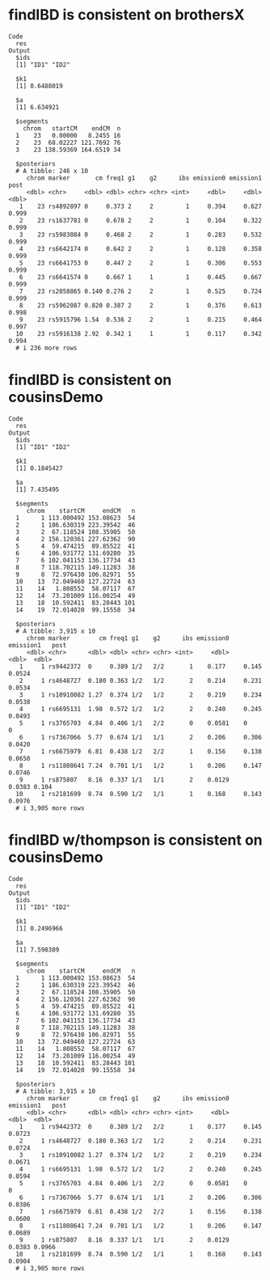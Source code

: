 # findIBD is consistent on brothersX

    Code
      res
    Output
      $ids
      [1] "ID1" "ID2"
      
      $k1
      [1] 0.6488019
      
      $a
      [1] 6.634921
      
      $segments
        chrom   startCM    endCM  n
      1    23   0.00000   8.2455 16
      2    23  68.02227 121.7692 76
      3    23 138.59369 164.6519 34
      
      $posteriors
      # A tibble: 246 x 10
         chrom marker       cm freq1 g1    g2      ibs emission0 emission1  post
         <dbl> <chr>     <dbl> <dbl> <chr> <chr> <int>     <dbl>     <dbl> <dbl>
       1    23 rs4892897 0     0.373 2     2         1     0.394     0.627 0.999
       2    23 rs1637781 0     0.678 2     2         1     0.104     0.322 0.999
       3    23 rs5983084 0     0.468 2     2         1     0.283     0.532 0.999
       4    23 rs6642174 0     0.642 2     2         1     0.128     0.358 0.999
       5    23 rs6641753 0     0.447 2     2         1     0.306     0.553 0.999
       6    23 rs6641574 0     0.667 1     1         1     0.445     0.667 0.999
       7    23 rs2058865 0.140 0.276 2     2         1     0.525     0.724 0.999
       8    23 rs5962087 0.820 0.387 2     2         1     0.376     0.613 0.998
       9    23 rs5915796 1.54  0.536 2     2         1     0.215     0.464 0.997
      10    23 rs5916138 2.92  0.342 1     1         1     0.117     0.342 0.994
      # i 236 more rows
      

# findIBD is consistent on cousinsDemo

    Code
      res
    Output
      $ids
      [1] "ID1" "ID2"
      
      $k1
      [1] 0.1845427
      
      $a
      [1] 7.435495
      
      $segments
         chrom    startCM     endCM   n
      1      1 113.000492 153.08623  54
      2      1 186.630319 223.39542  46
      3      2  67.118524 108.35905  50
      4      2 156.120361 227.62362  90
      5      4  59.474215  89.85522  41
      6      4 106.931772 131.69280  35
      7      6 102.041153 136.17734  43
      8      7 118.702115 149.11283  38
      9      8  72.976430 106.82971  55
      10    13  72.049460 127.22724  63
      11    14   1.808552  58.07117  67
      12    14  73.201009 116.00254  49
      13    18  10.592411  83.28443 101
      14    19  72.014020  99.15558  34
      
      $posteriors
      # A tibble: 3,915 x 10
         chrom marker        cm freq1 g1    g2      ibs emission0 emission1   post
         <dbl> <chr>      <dbl> <dbl> <chr> <chr> <int>     <dbl>     <dbl>  <dbl>
       1     1 rs9442372  0     0.389 1/2   2/2       1    0.177     0.145  0.0524
       2     1 rs4648727  0.180 0.363 1/2   1/2       2    0.214     0.231  0.0534
       3     1 rs10910082 1.27  0.374 1/2   1/2       2    0.219     0.234  0.0538
       4     1 rs6695131  1.98  0.572 1/2   1/2       2    0.240     0.245  0.0493
       5     1 rs3765703  4.84  0.406 1/1   2/2       0    0.0581    0      0     
       6     1 rs7367066  5.77  0.674 1/1   1/1       2    0.206     0.306  0.0420
       7     1 rs6675979  6.81  0.438 1/2   2/2       1    0.156     0.138  0.0650
       8     1 rs11808641 7.24  0.701 1/1   1/2       1    0.206     0.147  0.0746
       9     1 rs875807   8.16  0.337 1/1   1/1       2    0.0129    0.0383 0.104 
      10     1 rs2181699  8.74  0.590 1/2   1/1       1    0.168     0.143  0.0976
      # i 3,905 more rows
      

# findIBD w/thompson is consistent on cousinsDemo

    Code
      res
    Output
      $ids
      [1] "ID1" "ID2"
      
      $k1
      [1] 0.2496966
      
      $a
      [1] 7.598389
      
      $segments
         chrom    startCM     endCM   n
      1      1 113.000492 153.08623  54
      2      1 186.630319 223.39542  46
      3      2  67.118524 108.35905  50
      4      2 156.120361 227.62362  90
      5      4  59.474215  89.85522  41
      6      4 106.931772 131.69280  35
      7      6 102.041153 136.17734  43
      8      7 118.702115 149.11283  38
      9      8  72.976430 106.82971  55
      10    13  72.049460 127.22724  63
      11    14   1.808552  58.07117  67
      12    14  73.201009 116.00254  49
      13    18  10.592411  83.28443 101
      14    19  72.014020  99.15558  34
      
      $posteriors
      # A tibble: 3,915 x 10
         chrom marker        cm freq1 g1    g2      ibs emission0 emission1   post
         <dbl> <chr>      <dbl> <dbl> <chr> <chr> <int>     <dbl>     <dbl>  <dbl>
       1     1 rs9442372  0     0.389 1/2   2/2       1    0.177     0.145  0.0723
       2     1 rs4648727  0.180 0.363 1/2   1/2       2    0.214     0.231  0.0724
       3     1 rs10910082 1.27  0.374 1/2   1/2       2    0.219     0.234  0.0671
       4     1 rs6695131  1.98  0.572 1/2   1/2       2    0.240     0.245  0.0594
       5     1 rs3765703  4.84  0.406 1/1   2/2       0    0.0581    0      0     
       6     1 rs7367066  5.77  0.674 1/1   1/1       2    0.206     0.306  0.0386
       7     1 rs6675979  6.81  0.438 1/2   2/2       1    0.156     0.138  0.0600
       8     1 rs11808641 7.24  0.701 1/1   1/2       1    0.206     0.147  0.0689
       9     1 rs875807   8.16  0.337 1/1   1/1       2    0.0129    0.0383 0.0966
      10     1 rs2181699  8.74  0.590 1/2   1/1       1    0.168     0.143  0.0904
      # i 3,905 more rows
      

